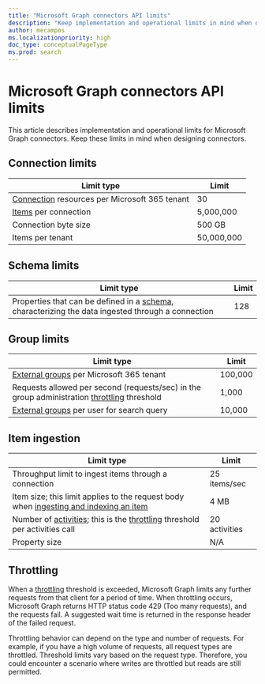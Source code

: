 ```yaml
---
title: "Microsoft Graph connectors API limits"
description: "Keep implementation and operational limits in mind when designing Microsoft Graph connectors. Includes connection, schema, and group limits."
author: mecampos
ms.localizationpriority: high
doc_type: conceptualPageType
ms.prod: search
---
```


# Microsoft Graph connectors API limits

This article describes implementation and operational limits for Microsoft Graph connectors. Keep these limits in mind when designing connectors.

## Connection limits

| Limit type | Limit |
| ---------- | ----- |
| [Connection](/graph/api/resources/externalconnectors-externalconnection) resources per Microsoft 365 tenant | 30 |
| [Items](/graph/api/resources/externalconnectors-externalitem) per connection | 5,000,000 |
| Connection byte size | 500 GB |
| Items per tenant | 50,000,000 |

## Schema limits

| Limit type | Limit |
| ---------- | ----- |
| Properties that can be defined in a [schema](/graph/api/resources/externalconnectors-schema), characterizing the data ingested through a connection | 128 |

## Group limits

| Limit type | Limit |
| ---------- | ----- |
| [External groups](/graph/api/resources/externalconnectors-externalgroup) per Microsoft 365 tenant | 100,000 | 
| Requests allowed per second (requests/sec) in the group administration [throttling](#throttling) threshold | 1,000 |
| [External groups](/graph/api/resources/externalconnectors-externalgroup) per user for search query | 10,000 | 

## Item ingestion

| Limit type | Limit |
| ---------- | ----- |
| Throughput limit to ingest items through a connection | 25 items/sec |
| Item size; this limit applies to the request body when [ingesting and indexing an item](/graph/api/externalconnectors-externalconnection-put-items) | 4 MB |
| Number of [activities](/graph/api/resources/externalconnectors-externalactivity); this is the [throttling](#throttling) threshold per activities call | 20 activities |
| Property size | N/A |

## Throttling

When a [throttling](throttling.md) threshold is exceeded, Microsoft Graph limits any further requests from that client for a period of time. When throttling occurs, Microsoft Graph returns HTTP status code 429 (Too many requests), and the requests fail. A suggested wait time is returned in the response header of the failed request.

Throttling behavior can depend on the type and number of requests. For example, if you have a high volume of requests, all request types are throttled. Threshold limits vary based on the request type. Therefore, you could encounter a scenario where writes are throttled but reads are still permitted.

